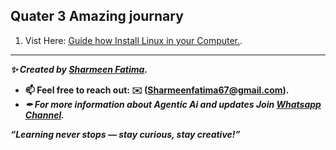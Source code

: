 ## Quater 3 Amazing journary 
1. Vist Here: [Guide how Install Linux in your Computer.](https://github.com/Sharmeen-Fatima/GIAIC_Quarter_3/blob/main/WSL-Setup-Guide.md).

---
***✨ Created by [Sharmeen Fatima](https://github.com/sharmeen-fatima).***

- **📫 Feel free to reach out: **✉️ (Sharmeenfatima67@gmail.com).****
- ***✒ For more information about Agentic Ai and updates Join **[Whatsapp Channel](https://whatsapp.com/channel/0029VbAqY7w002TIRJYUHG3X).*****

***“Learning never stops — stay curious, stay creative!”***
